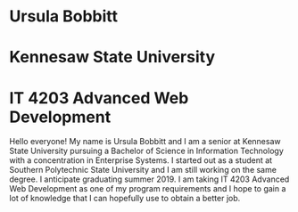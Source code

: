 # Ursula Bobbitt
# Kennesaw State University
# IT 4203 Advanced Web Development

Hello everyone! My name is Ursula Bobbitt and I am a senior at Kennesaw State University pursuing a Bachelor of Science in Information Technology with a concentration in Enterprise Systems. I started out as a student at Southern Polytechnic State University and I am still working on the same degree. I anticipate graduating summer 2019. I am taking IT 4203 Advanced Web Development as one of my program requirements and I hope to gain a lot of knowledge that I can hopefully use to obtain a better job.
